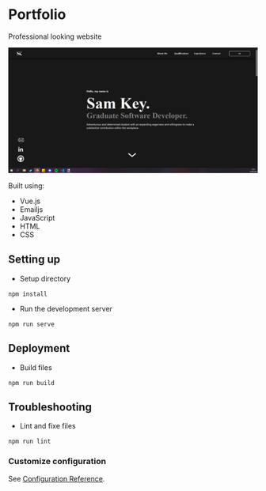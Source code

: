 # Portfolio
Professional looking website

![alt text](/mdimg.png)



Built using:

* Vue.js
* Emailjs
* JavaScript
* HTML
* CSS

## Setting up

- Setup directory
```
npm install
```
- Run the development server
```
npm run serve
```

## Deployment

- Build files
```
npm run build
```

## Troubleshooting

- Lint and fixe files
```
npm run lint
```


### Customize configuration
See [Configuration Reference](https://cli.vuejs.org/config/).

